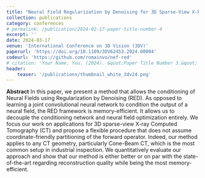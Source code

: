 ```yaml
---
title: "Neural Field Regularization by Denoising for 3D Sparse-View X-Ray Computed Tomography"
collection: publications
category: conferences
# permalink: /publication/2024-02-17-paper-title-number-4
excerpt: ''
date: 2024-03-17
venue: 'International Conference on 3D Vision (3DV)'
paperurl: 'https://doi.org/10.1109/3DV62453.2024.00094'
codeurl: 'https://github.com/romainvo/nef-red'
# citation: 'Your Name, You. (2024). &quot;Paper Title Number 3.&quot; <i>GitHub Journal of Bugs</i>. 1(3).'
header:
    teaser: '/publications/thumbnail_white_3dv24.png'
---
```


**Abstract**     In this paper, we present a method that allows the conditioning of Neural Fields using Regularization by Denoising (RED). As opposed to learning a joint convolutional neural network to condition the output of a neural field, the RED framework is memory-efficient. It allows us to decouple the conditioning network and neural field optimization entirely. We focus our work on applications for 3D sparse-view X-ray Computed Tomography (CT) and propose a flexible procedure that does not assume coordinate-friendly partitioning of the forward operator. Indeed, our method applies to any CT geometry, particularly Cone-Beam CT, which is the most common setup in industrial inspection. We quantitatively evaluate our approach and show that our method is either better or on par with the state-of-the-art regarding reconstruction quality while being the most memory-efficient.
